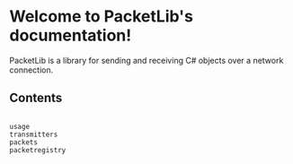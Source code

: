 # Welcome to PacketLib's documentation!

PacketLib is a library for sending and receiving C# objects over a network connection.

## Contents

```{toctree}

usage
transmitters
packets
packetregistry
```